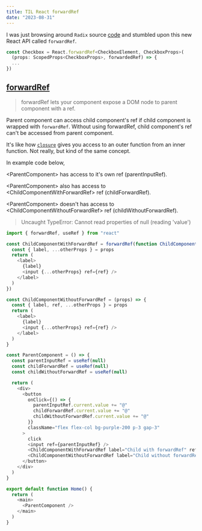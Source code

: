 ```yaml
---
title: TIL React forwardRef
date: "2023-08-31"
---
```


I was just browsing around `Radix` source [code](https://github.com/radix-ui/primitives/blob/main/packages/react/checkbox/src/Checkbox.tsx) and stumbled upon this new React API called `forwardRef`.

```js
const Checkbox = React.forwardRef<CheckboxElement, CheckboxProps>(
  (props: ScopedProps<CheckboxProps>, forwardedRef) => {
  ...
})
```

## [forwardRef](https://react.dev/reference/react/forwardRef)

> forwardRef lets your component expose a DOM node to parent component with a ref.

Parent component can access child component's ref if child component is wrapped with `forwardRef`.
Without using forwardRef, child component's ref can't be accessed from parent component.

It's like how [`closure`](https://developer.mozilla.org/en-US/docs/Web/JavaScript/Closures) gives you access to an outer function from an inner function. Not really, but kind of the same concept.

In example code below,

\<ParentComponent> has access to it's own ref (parentInputRef).

\<ParentComponent> also has access to \<ChildComponentWithForwardRef> ref (childForwardRef).

\<ParentComponent> doesn't has access to \<ChildComponentWithoutForwardRef> ref (childWithoutForwardRef).

> Uncaught TypeError: Cannot read properties of null (reading 'value')

```js
import { forwardRef, useRef } from "react"

const ChildComponentWithForwardRef = forwardRef(function ChildComponentWithForwardRef(props, ref) {
  const { label, ...otherProps } = props
  return (
    <label>
      {label}
      <input {...otherProps} ref={ref} />
    </label>
  )
})

const ChildComponentWithoutForwardRef = (props) => {
  const { label, ref, ...otherProps } = props
  return (
    <label>
      {label}
      <input {...otherProps} ref={ref} />
    </label>
  )
}

const ParentComponent = () => {
  const parentInputRef = useRef(null)
  const childForwardRef = useRef(null)
  const childWithoutForwardRef = useRef(null)

  return (
    <div>
      <button
        onClick={() => {
          parentInputRef.current.value += "@"
          childForwardRef.current.value += "@"
          childWithoutForwardRef.current.value += "@"
        }}
        className="flex flex-col bg-purple-200 p-3 gap-3"
      >
        click
        <input ref={parentInputRef} />
        <ChildComponentWithForwardRef label="Child with forwardRef" ref={childForwardRef} />
        <ChildComponentWithoutForwardRef label="Child without forwardRef" ref={childWithoutForwardRef} />
      </button>
    </div>
  )
}

export default function Home() {
  return (
    <main>
      <ParentComponent />
    </main>
  )
}
```
